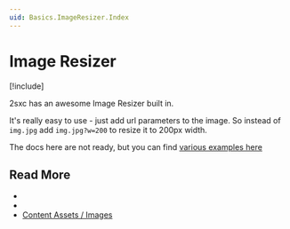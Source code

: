 ```yaml
---
uid: Basics.ImageResizer.Index
---
```


# Image Resizer

[!include[](~/basics/stack/_shared-float-summary.md)]
<style>  .context-box-summary .image-resizer    { visibility: visible; } </style>

2sxc has an awesome Image Resizer built in. 

It's really easy to use - just add url parameters to the image. So instead of `img.jpg` add `img.jpg?w=200` to resize it to 200px width. 

The docs here are not ready, but you can find [various examples here](https://2sxc.org/learn-extensions/ImageResizer)



## Read More

* [](xref:Basics.App.FolderStructure)
* [](xref:Basics.App.Assets)
* [Content Assets / Images](xref:Basics.Content.Assets)
